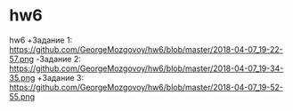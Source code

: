 # hw6
hw6
+Задание 1: https://github.com/GeorgeMozgovoy/hw6/blob/master/2018-04-07_19-22-57.png
-Задание 2: https://github.com/GeorgeMozgovoy/hw6/blob/master/2018-04-07_19-34-35.png
+Задание 3: https://github.com/GeorgeMozgovoy/hw6/blob/master/2018-04-07_19-52-55.png
